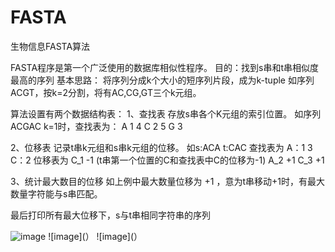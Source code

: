 # FASTA
生物信息FASTA算法 

FASTA程序是第一个广泛使用的数据库相似性程序。
目的：找到s串和t串相似度最高的序列
基本思路：
将序列分成k个大小的短序列片段，成为k-tuple
如序列ACGT，按k=2分割，将有AC,CG,GT三个k元组。

算法设置有两个数据结构表：
1、查找表
存放s串各个K元组的索引位置。
如序列ACGAC
k=1时，查找表为：
A 1 4
C 2 5
G 3

2、位移表
记录t串k元组和s串k元组的位移。
如s:ACA t:CAC
查找表为 
A：1 3
C：2
位移表为
C_1    -1  (t串第一个位置的C和查找表中C的位移为-1)
A_2    +1
C_3    +1

3、统计最大数目的位移
如上例中最大数量位移为 +1 ，意为t串移动+1时，有最大数量字符能与s串匹配。

最后打印所有最大位移下，s与t串相同字符串的序列

![image]()
![image](）
![image](）
